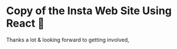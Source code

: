 # Copy of the Insta Web Site Using React 🚀

Thanks a lot &amp; looking forward to getting involved,

